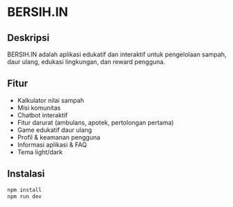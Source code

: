 # BERSIH.IN

## Deskripsi
BERSIH.IN adalah aplikasi edukatif dan interaktif untuk pengelolaan sampah, daur ulang, edukasi lingkungan, dan reward pengguna.

## Fitur
- Kalkulator nilai sampah
- Misi komunitas
- Chatbot interaktif
- Fitur darurat (ambulans, apotek, pertolongan pertama)
- Game edukatif daur ulang
- Profil & keamanan pengguna
- Informasi aplikasi & FAQ
- Tema light/dark

## Instalasi
```bash
npm install
npm run dev
